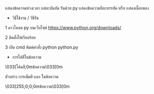 เเสดงข้อความห่วงเวลา เเต่ละบันทัด รันด้วย py เเสดงข้อความทีละบรรทัด หรือ เเสดงเนื้อเพลง

- วิธีใช้งาน / วิธีรัน 

1 ดาวโหลด py บนเว็บไซต์
https://www.python.org/downloads/

2 ติดตั้งให้เรียบร้อย 

3 เปิด cmd พิมพ์คำสั่ง python python.py

- การใส่สีในข้อความ

\033[โค้ดสี;0mข้อความ\033[0m 

ตัวอย่าง การเพิ่มสี เเดง ในข้อความ 

\033[255;0;0;0mข้อความ\033[0m 




